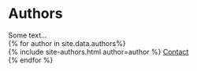 # Authors
<div class="main-content">
    <div>
        Some text...
    </div>
    <div class="row inline-columns authors-grid">
        {% for author in site.data.authors%}
            <div class="col-xs-3 col-xs-offset-0">
                {% include site-authors.html author=author %}
                <a href="{{ author.web }}" class="contact-author" target="_blank">Contact</a>
            </div>
        {% endfor %}
    </div>
</div>
